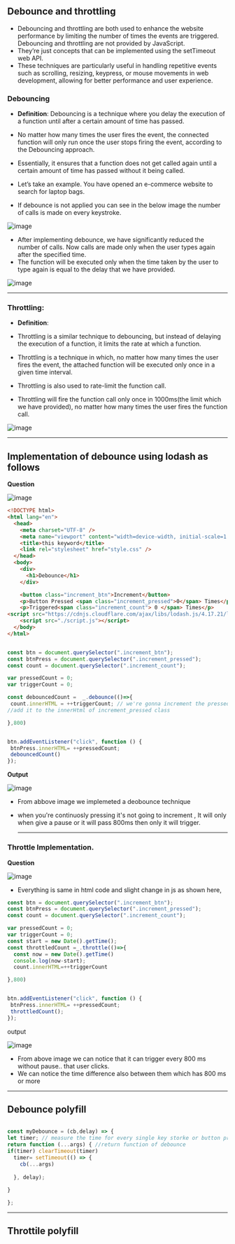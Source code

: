 ## Debounce and throttling

- Debouncing and throttling are both used to enhance the website performance by limiting the number of times the events are triggered. Debouncing and throttling are not provided by JavaScript.
- They’re just concepts that can be implemented using the setTimeout web API.
- These techniques are particularly useful in handling repetitive events such as scrolling, resizing, keypress, or mouse movements in web development, allowing for better performance and user experience.


 ### Debouncing
- **Definition**: Debouncing is a technique where you delay the execution of a function until after a certain amount of time has passed.
- No matter how many times the user fires the event, the connected function will only run once the user stops firing the event, according to the Debouncing approach. 
- Essentially, it ensures that a function does not get called again until a certain amount of time has passed without it being called.

- Let’s take an example. You have opened an e-commerce website to search for laptop bags.

- If debounce is not applied you can see in the below image the number of calls is made on every keystroke.

![image](https://github.com/venkatdas/Interview_prep/assets/43024084/9653d263-816f-4852-ae73-f1f358869249)

- After implementing debounce, we have significantly reduced the number of calls. Now calls are made only when the user types again after the specified time.
- The function will be executed only when the time taken by the user to type again is equal to the delay that we have provided.

![image](https://github.com/venkatdas/Interview_prep/assets/43024084/8b2a97f9-b664-43d2-986a-7cde80ff1988)

___________________________


### Throttling:

- **Definition**:
- Throttling is a similar technique to debouncing, but instead of delaying the execution of a function, it limits the rate at which a function.
- Throttling is a technique in which, no matter how many times the user fires the event, the attached function will be executed only once in a given time interval. 

- Throttling is also used to rate-limit the function call.
- Throttling will fire the function call only once in 1000ms(the limit which we have provided), no matter how many times the user fires the function call.

![image](https://github.com/venkatdas/Interview_prep/assets/43024084/4a91590b-c454-45c7-8314-0b6fe8754aff)
 

------------------------------

## Implementation of debounce using lodash as follows

**Question**

![image](https://github.com/venkatdas/Interview_prep/assets/43024084/5aae2be7-f218-4770-94f8-a9ae4c73cea0)


```html
<!DOCTYPE html>
<html lang="en">
  <head>
    <meta charset="UTF-8" />
    <meta name="viewport" content="width=device-width, initial-scale=1.0" />
    <title>this keyword</title>
    <link rel="stylesheet" href="style.css" />
  </head>
  <body>
    <div>
      <h1>Debounce</h1>
    </div>

    <button class="increment_btn">Increment</button>
    <p>Button Pressed <span class="increment_pressed">0</span> Times</p>
    <p>Triggered<span class="increment_count"> 0 </span> Times</p>
<script src="https://cdnjs.cloudflare.com/ajax/libs/lodash.js/4.17.21/lodash.min.js" integrity="sha512-WFN04846sdKMIP5LKNphMaWzU7YpMyCU245etK3g/2ARYbPK9Ub18eG+ljU96qKRCWh+quCY7yefSmlkQw1ANQ==" crossorigin="anonymous" referrerpolicy="no-referrer"></script>
    <script src="./script.js"></script>
  </body>
</html>

```

```js

const btn = document.querySelector(".increment_btn");
const btnPress = document.querySelector(".increment_pressed");
const count = document.querySelector(".increment_count");

var pressedCount = 0;
var triggerCount = 0;

const debouncedCount =  _.debounce(()=>{
 count.innerHTML = ++triggerCount; // we're gonna increment the pressed count and
//add it to the innerHtml of increment_pressed class

},800)


btn.addEventListener("click", function () {
 btnPress.innerHTML= ++pressedCount;
 debouncedCount()
});

```

**Output**

![image](https://github.com/venkatdas/Interview_prep/assets/43024084/6f0baee3-e774-4ae4-b0dd-d7a016f0bfb0)


- From abbove image we implemeted a deobounce technique
- when you're continuosly pressing it's not going to increment , It will only when give a pause or it will pass 800ms then only it will trigger.



  ________________________________

### Throttle Implementation.

**Question**

![image](https://github.com/venkatdas/Interview_prep/assets/43024084/84b6cb29-78f0-4143-a52a-057dc73d590d)


- Everything is same in html code and slight change in js as shown here,

```js
const btn = document.querySelector(".increment_btn");
const btnPress = document.querySelector(".increment_pressed");
const count = document.querySelector(".increment_count");

var pressedCount = 0;
var triggerCount = 0;
const start = new Date().getTime();
const throttledCount =_.throttle(()=>{
  const now = new Date().getTime()
  console.log(now-start);
  count.innerHTML=++triggerCount

},800)


btn.addEventListener("click", function () {
 btnPress.innerHTML= ++pressedCount;
 throttledCount();
});

```

output


![image](https://github.com/venkatdas/Interview_prep/assets/43024084/799d3653-e399-43db-a9dd-653bbe912b01)


- From above image we can notice that it can trigger every 800 ms without pause.. that user clicks.
- We can notice the time difference also between them which has 800 ms or more

_____________________

## Debounce polyfill

```js

const myDebounce = (cb,delay) => {
let timer; // measure the time for every single key storke or button press
return function (...args) { //return function of debounce 
if(timer) clearTimeout(timer)
  timer= setTimeout(() => {
    cb(...args)
    
  }, delay);
  
}

};
```

___________________________

## Throttile polyfill









